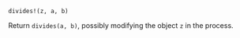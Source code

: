 ```
divides!(z, a, b)
```

Return `divides(a, b)`, possibly modifying the object `z` in the process.
